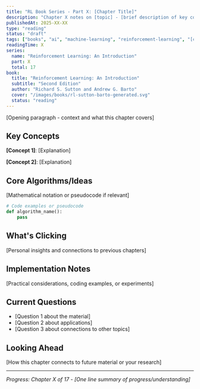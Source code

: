 ```yaml
---
title: "RL Book Series - Part X: [Chapter Title]"
description: "Chapter X notes on [topic] - [brief description of key concepts]"
publishedAt: 2025-XX-XX
type: "reading"
status: "draft"
tags: ["books", "ai", "machine-learning", "reinforcement-learning", "[chapter-specific-tag]"]
readingTime: X
series:
  name: "Reinforcement Learning: An Introduction"
  part: X
  total: 17
book:
  title: "Reinforcement Learning: An Introduction"
  subtitle: "Second Edition"
  author: "Richard S. Sutton and Andrew G. Barto"
  cover: "/images/books/rl-sutton-barto-generated.svg"
  status: "reading"
---
```


[Opening paragraph - context and what this chapter covers]

## Key Concepts

**[Concept 1]**: [Explanation]

**[Concept 2]**: [Explanation]

## Core Algorithms/Ideas

[Mathematical notation or pseudocode if relevant]

```python
# Code examples or pseudocode
def algorithm_name():
    pass
```

## What's Clicking

[Personal insights and connections to previous chapters]

## Implementation Notes

[Practical considerations, coding examples, or experiments]

## Current Questions

- [Question 1 about the material]
- [Question 2 about applications]
- [Question 3 about connections to other topics]

## Looking Ahead

[How this chapter connects to future material or your research]

---

*Progress: Chapter X of 17 - [One line summary of progress/understanding]*